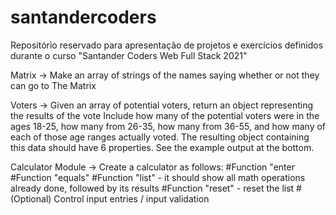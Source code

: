 # santandercoders
Repositório reservado para apresentação de projetos e exercícios definidos durante o curso "Santander Coders Web Full Stack 2021"

Matrix -> Make an array of strings of the names saying whether or not they can go to The Matrix

Voters -> Given an array of potential voters, return an object representing the results of the vote
Include how many of the potential voters were in the ages 18-25, how many from 26-35, how many from 36-55, and how many of each of those age ranges actually voted. The resulting object containing this data should have 6 properties. See the example output at the bottom.

Calculator Module -> Create a calculator as follows:
#Function "enter
#Function "equals"
#Function "list" - it should show all math operations already done, followed by its results
#Function "reset" - reset the list
#(Optional) Control input entries / input validation
